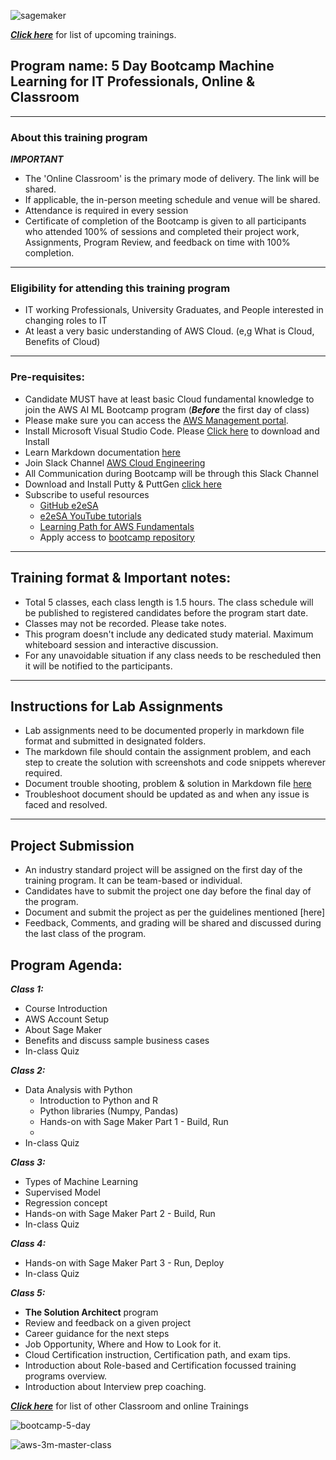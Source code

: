 ![sagemaker](https://github.com/e2eSolutionArchitect/AWS-AI-ML-bootcamp/assets/62712515/6723f236-4959-4ddf-a6ba-54706e6c7af3)

***[Click here](https://e2esolutionarchitect.eventbrite.com)*** for list of upcoming trainings.

## Program name: 5 Day Bootcamp Machine Learning for IT Professionals, Online & Classroom

----------------------------
### About this training program

***IMPORTANT***
- The 'Online Classroom' is the primary mode of delivery. The link will be shared.
- If applicable, the in-person meeting schedule and venue will be shared.
- Attendance is required in every session
- Certificate of completion of the Bootcamp is given to all participants who attended 100% of sessions and completed their project work, Assignments, Program Review, and feedback on time with 100% completion. 

----------------------------
### Eligibility for attending this training program
- IT working Professionals, University Graduates, and People interested in changing roles to IT
- At least a very basic understanding of AWS Cloud. (e,g What is Cloud, Benefits of Cloud)
----------------------------

### Pre-requisites: 
- Candidate MUST have at least basic Cloud fundamental knowledge to join the AWS AI ML Bootcamp program
(***Before*** the first day of class)
- Please make sure you can access the [AWS Management portal](https://console.aws.amazon.com/console/home?region=us-east-1). 
- Install Microsoft Visual Studio Code. Please [Click here](https://code.visualstudio.com/download) to download and Install
- Learn Markdown documentation [here](https://www.markdownguide.org/cheat-sheet/)
- Join Slack Channel [AWS Cloud Engineering](https://talentdevelop-u8d3237.slack.com/archives/C04KCD5HPC1)
- All Communication during Bootcamp will be through this Slack Channel 
- Download and Install Putty & PuttGen [click here](https://www.puttygen.com/)
- Subscribe to useful resources 
  - [GitHub e2eSA](https://github.com/e2eSolutionArchitect/scripts)
  - [e2eSA YouTube tutorials](https://www.youtube.com/channel/UC5Juuk7aTvbRmrABMq4onJA/videos)
  - [Learning Path for AWS Fundamentals](https://aws.amazon.com/training/learn-about/developer/)
  - Apply access to [bootcamp repository](https://github.com/e2eSolutionArchitect/aws-ai-ml-bootcamp)

----------------------------

## Training format & Important notes:

- Total 5 classes, each class length is 1.5 hours.
The class schedule will be published to registered candidates before the program start date.
- Classes may not be recorded. Please take notes.
- This program doesn't include any dedicated study material. Maximum whiteboard session and interactive discussion. 
- For any unavoidable situation if any class needs to be rescheduled then it will be notified to the participants. 

----------------------------

## Instructions for Lab Assignments
- Lab assignments need to be documented properly in markdown file format and submitted in designated folders.
- The markdown file should contain the assignment problem, and each step to create the solution with screenshots and code snippets wherever required.
- Document trouble shooting, problem & solution in Markdown file [here](https://github.com/e2eSolutionArchitect/troubleshoot/blob/main/README.md)
- Troubleshoot document should be updated as and when any issue is faced and resolved. 

----------------------------

## Project Submission
- An industry standard project will be assigned on the first day of the training program. It can be team-based or individual.
- Candidates have to submit the project one day before the final day of the program.
- Document and submit the project as per the guidelines mentioned [here]
- Feedback, Comments, and grading will be shared and discussed during the last class of the program.

## Program Agenda:

***Class 1:***
  - Course Introduction
  - AWS Account Setup
  - About Sage Maker
  - Benefits and discuss sample business cases
  - In-class Quiz

***Class 2:***
  - Data Analysis with Python
    - I﻿ntroduction to Python and R
    - P﻿ython libraries (Numpy, Pandas)
    - Hands-on with Sage Maker Part 1 - Build, Run
    - 
  - In-class Quiz

***Class 3:***
  - Types of Machine Learning
  - Supervised Model
  - Regression concept
  - Hands-on with Sage Maker Part 2 - Build, Run
  - In-class Quiz

***Class 4:***
- Hands-on with Sage Maker Part 3 - Run, Deploy
- In-class Quiz

***Class 5:***
- **The Solution Architect** program
- Review and feedback on a given project
- Career guidance for the next steps
- Job Opportunity, Where and How to Look for it.
- Cloud Certification instruction, Certification path, and exam tips.
- Introduction about Role-based and Certification focussed training programs overview.
- Introduction about Interview prep coaching.     

***[Click here](https://e2esolutionarchitect.eventbrite.com)*** for list of other Classroom and online Trainings 

![bootcamp-5-day](https://github.com/e2eSolutionArchitect/AWS-AI-ML-bootcamp/assets/62712515/a9de5618-e701-4b09-8045-e7da3cb04433)


![aws-3m-master-class](https://github.com/e2eSolutionArchitect/academy/assets/62712515/896abdb8-6d98-4006-8cfa-98d05b442145)
